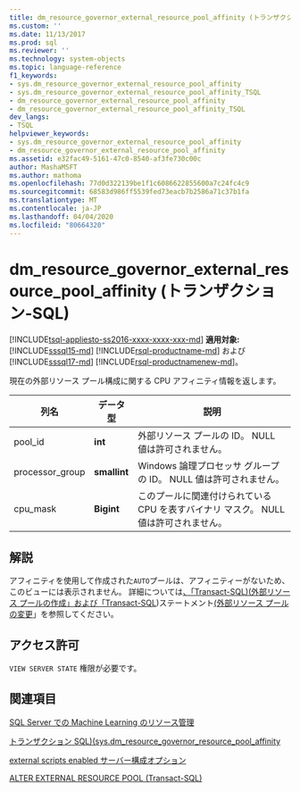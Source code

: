 ```yaml
---
title: dm_resource_governor_external_resource_pool_affinity (トランザクション-SQL) |マイクロソフトドキュメント
ms.custom: ''
ms.date: 11/13/2017
ms.prod: sql
ms.reviewer: ''
ms.technology: system-objects
ms.topic: language-reference
f1_keywords:
- sys.dm_resource_governor_external_resource_pool_affinity
- sys.dm_resource_governor_external_resource_pool_affinity_TSQL
- dm_resource_governor_external_resource_pool_affinity
- dm_resource_governor_external_resource_pool_affinity_TSQL
dev_langs:
- TSQL
helpviewer_keywords:
- sys.dm_resource_governor_external_resource_pool_affinity
- dm_resource_governor_external_resource_pool_affinity
ms.assetid: e32fac49-5161-47c0-8540-af3fe730c00c
author: MashaMSFT
ms.author: mathoma
ms.openlocfilehash: 77d0d322139be1f1c6086622855600a7c24fc4c9
ms.sourcegitcommit: 68583d986ff5539fed73eacb7b2586a71c37b1fa
ms.translationtype: MT
ms.contentlocale: ja-JP
ms.lasthandoff: 04/04/2020
ms.locfileid: "80664320"
---
```

# <a name="sysdm_resource_governor_external_resource_pool_affinity-transact-sql"></a>dm_resource_governor_external_resource_pool_affinity (トランザクション-SQL)
[!INCLUDE[tsql-appliesto-ss2016-xxxx-xxxx-xxx-md](../../includes/tsql-appliesto-ss2016-xxxx-xxxx-xxx-md.md)]
**適用対象:** [!INCLUDE[sssql15-md](../../includes/sssql15-md.md)] [!INCLUDE[rsql-productname-md](../../includes/rsql-productname-md.md)] および [!INCLUDE[sssql17-md](../../includes/sssql17-md.md)] [!INCLUDE[rsql-productnamenew-md](../../includes/rsql-productnamenew-md.md)]。

現在の外部リソース プール構成に関する CPU アフィニティ情報を返します。
  
|列名|データ型|説明|
|----------------|---------------|-----------------|
|pool_id|**int**|外部リソース プールの ID。 NULL 値は許可されません。|
|processor_group|**smallint**|Windows 論理プロセッサ グループの ID。 NULL 値は許可されません。|
|cpu_mask|**Bigint**|このプールに関連付けられている CPU を表すバイナリ マスク。 NULL 値は許可されません。|
  
## <a name="remarks"></a>解説

アフィニティを使用して作成された`AUTO`プールは、アフィニティーがないため、このビューには表示されません。 詳細については[、「Transact-SQL&#41;&#40;外部リソース プールの作成」および「Transact-SQL](../../t-sql/statements/create-external-resource-pool-transact-sql.md)&#41;ステートメント[&#40;外部リソース プールの変更](../../t-sql/statements/alter-external-resource-pool-transact-sql.md)」を参照してください。

## <a name="permissions"></a>アクセス許可

`VIEW SERVER STATE` 権限が必要です。

## <a name="see-also"></a>関連項目

[SQL Server での Machine Learning のリソース管理](../../machine-learning/administration/resource-governor.md)

[トランザクション SQL&#41;&#40;sys.dm_resource_governor_resource_pool_affinity](../../relational-databases/system-dynamic-management-views/sys-dm-resource-governor-resource-pool-affinity-transact-sql.md)

[external scripts enabled サーバー構成オプション](../../database-engine/configure-windows/external-scripts-enabled-server-configuration-option.md)

[ALTER EXTERNAL RESOURCE POOL &#40;Transact-SQL&#41;](../../t-sql/statements/alter-external-resource-pool-transact-sql.md)
